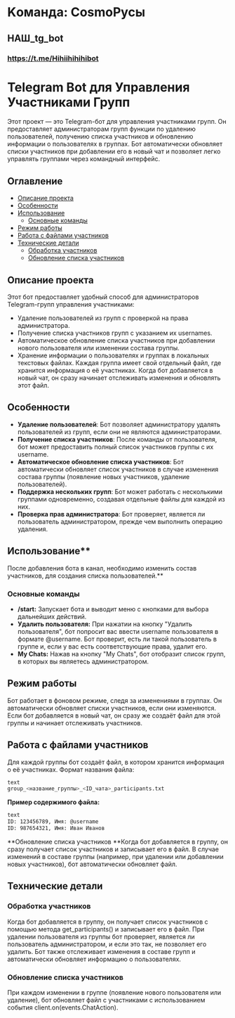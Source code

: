 # Kоманда: CosmoРусы
## НАШ_tg_bot
### https://t.me/Hihiihihihibot


# Telegram Bot для Управления Участниками Групп

Этот проект — это Telegram-бот для управления участниками групп. Он предоставляет администраторам групп функции по удалению пользователей, получению списка участников и обновлению информации о пользователях в группах. Бот автоматически обновляет списки участников при добавлении его в новый чат и позволяет легко управлять группами через командный интерфейс.

## Оглавление
- [Описание проекта](#описание-проекта)
- [Особенности](#особенности)
- [Использование](#использование)
  - [Основные команды](#основные-команды)
- [Режим работы](#режим-работы)
- [Работа с файлами участников](#работа-с-файлами-участников)
- [Технические детали](#технические-детали)
  - [Обработка участников](#обработка-участников)
  - [Обновление списка участников](#обновление-списка-участников)

## Описание проекта
Этот бот предоставляет удобный способ для администраторов Telegram-групп управления участниками:
- Удаление пользователей из групп с проверкой на права администратора.
- Получение списка участников групп с указанием их usernames.
- Автоматическое обновление списка участников при добавлении нового пользователя или изменении состава группы.
- Хранение информации о пользователях и группах в локальных текстовых файлах. Каждая группа имеет свой отдельный файл, где хранится информация о её участниках. Когда бот добавляется в новый чат, он сразу начинает отслеживать изменения и обновлять этот файл.

## Особенности
- **Удаление пользователей**: Бот позволяет администратору удалять пользователей из групп, если они не являются администраторами.
- **Получение списка участников**: После команды от пользователя, бот может предоставить полный список участников группы с их username.
- **Автоматическое обновление списка участников**: Бот автоматически обновляет список участников в случае изменения состава группы (появление новых участников, удаление пользователей).
- **Поддержка нескольких групп**: Бот может работать с несколькими группами одновременно, создавая отдельные файлы для каждой из них.
- **Проверка прав администратора**: Бот проверяет, является ли пользователь администратором, прежде чем выполнить операцию удаления.

## Использование**
После добавления бота в канал, необходимо изменить состав участников, для создания списка пользователей.**
### Основные команды
- **/start:** Запускает бота и выводит меню с кнопками для выбора дальнейших действий.
- **Удалить пользователя:** При нажатии на кнопку "Удалить пользователя", бот попросит вас ввести username пользователя в формате @username. Бот проверит, есть ли такой пользователь в группе и, если у вас есть соответствующие права, удалит его.
- **My Chats:** Нажав на кнопку "My Chats", бот отобразит список групп, в которых вы являетесь администратором.
## Режим работы
Бот работает в фоновом режиме, следя за изменениями в группах. Он автоматически обновляет списки участников, если они изменяются. Если бот добавляется в новый чат, он сразу же создаёт файл для этой группы и начинает отслеживать участников.


## Работа с файлами участников
Для каждой группы бот создаёт файл, в котором хранится информация о её участниках. Формат названия файла:
 ```bash
text
group_<название_группы>_<ID_чата>_participants.txt
 ```
**Пример содержимого файла:**
 ```bash
text
ID: 123456789, Имя: @username
ID: 987654321, Имя: Иван Иванов
 ```
**Обновление списка участников
**Когда бот добавляется в группу, он сразу получает список участников и записывает его в файл. В случае изменений в составе группы (например, при удалении или добавлении новых участников), бот автоматически обновляет файл.


## Технические детали
### Обработка участников
Когда бот добавляется в группу, он получает список участников с помощью метода get_participants() и записывает его в файл. При удалении пользователя из группы бот проверяет, является ли пользователь администратором, и если это так, не позволяет его удалить. Бот также отслеживает изменения в составе групп и автоматически обновляет информацию о пользователях.
### Обновление списка участников
При каждом изменении в группе (появление нового пользователя или удаление), бот обновляет файл с участниками с использованием события client.on(events.ChatAction).
